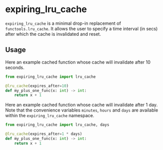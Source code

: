 # expiring_lru_cache

`expiring_lru_cache` is a minimal drop-in replacement of `functools.lru_cache`. It allows the user to specify a time interval (in secs) after which the cache is invalidated and reset.

## Usage

Here an example cached function whose cache will invalidate after 10 seconds.

```python
from expiring_lru_cache import lru_cache

@lru_cache(expires_after=10)
def my_plus_one_func(x: int) -> int:
    return x + 1

```

Here an example cached function whose cache will invalidate after 1 day. Note that the convenience variables `minutes`, `hours` and `days` are available within the `expiring_lru_cache` namespace.

```python
from expiring_lru_cache import lru_cache, days

@lru_cache(expires_after=1 * days)
def my_plus_one_func(x: int) -> int:
    return x + 1

```